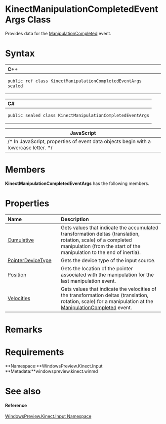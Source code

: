 KinectManipulationCompletedEventArgs Class  
==========================================  

Provides data for the [ManipulationCompleted](KinectGestureRecognizer/Events/ManipulationCompleted.md) event. <span id="syntaxSection"></span>

Syntax  
======  

<table>
<colgroup>
<col width="100%" />
</colgroup>
<thead>
<tr class="header">
<th align="left">C++</th>
</tr>
</thead>
<tbody>
<tr class="odd">
<td align="left"><pre><code>public ref class KinectManipulationCompletedEventArgs sealed</code></pre></td>
</tr>
</tbody>
</table>

<table>
<colgroup>
<col width="100%" />
</colgroup>
<thead>
<tr class="header">
<th align="left">C#</th>
</tr>
</thead>
<tbody>
<tr class="odd">
<td align="left"><pre><code>public sealed class KinectManipulationCompletedEventArgs</code></pre></td>
</tr>
</tbody>
</table>

| JavaScript                                                                             |
|----------------------------------------------------------------------------------------|
| /\* In JavaScript, properties of event data objects begin with a lowercase letter. \*/ |

<span id="classMembersSection"></span>

Members  
=======  

**KinectManipulationCompletedEventArgs** has the following members.  

<span id="publicpropertiesSection"></span>

Properties  
==========  

<table>
<colgroup>
<col width="30%" />
<col width="60%" />
</colgroup>
<thead>
<tr class="header">
<th align="left">Name</th>
<th align="left">Description</th>
</tr>
</thead>
<tbody>
<tr class="odd">
<td align="left"><a href="KinectManipulationComple/Properties/Cumulative_Property.md">Cumulative</a></td>
<td align="left">Gets values that indicate the accumulated transformation deltas (translation, rotation, scale) of a completed manipulation (from the start of the manipulation to the end of inertia).</td>
</tr>
<tr class="even">
<td align="left"><a href="KinectManipulationComple/Properties/PointerDeviceType_Property.md">PointerDeviceType</a></td>
<td align="left">Gets the device type of the input source.</td>
</tr>
<tr class="odd">
<td align="left"><a href="KinectManipulationComple/Properties/Position_Property.md">Position</a></td>
<td align="left">Gets the location of the pointer associated with the manipulation for the last manipulation event.</td>
</tr>
<tr class="even">
<td align="left"><a href="KinectManipulationComple/Properties/Velocities_Property.md">Velocities</a></td>
<td align="left">Gets values that indicate the velocities of the transformation deltas (translation, rotation, scale) for a manipulation at the <a href="KinectGestureRecognizer/Events/ManipulationCompleted.md">ManipulationCompleted</a> event.</td>
</tr>
</tbody>
</table>

<span id="remarks"></span>

Remarks  
=======  

<span id="requirements"></span>

Requirements  
============  

**Namespace:**WindowsPreview.Kinect.Input  
**Metadata:**windowspreview.kinect.winmd  

<span id="ID4E5"></span>

See also  
========  

<span id="ID4EAB"></span>
#### Reference  

[WindowsPreview.Kinect.Input Namespace](../Kinect.Input.md)  



<!--Please do not edit the data in the comment block below.-->
<!--
TOCTitle : KinectManipulationCompletedEventArgs Class
RLTitle : KinectManipulationCompletedEventArgs Class
KeywordK : KinectManipulationCompletedEventArgs class, about
HelpPriority : 2
TopicType : apiref
KeywordF : WindowsPreview.Kinect.Input.KinectManipulationCompletedEventArgs
KeywordF : KinectManipulationCompletedEventArgs
KeywordF : WindowsPreview.Kinect.Input.KinectManipulationCompletedEventArgs
KeywordA : T:WindowsPreview.Kinect.Input.KinectManipulationCompletedEventArgs
AssetID : T:WindowsPreview.Kinect.Input.KinectManipulationCompletedEventArgs
Locale : en-us
CommunityContent : 1
APIType : Managed
APILocation : windowspreview.kinect.winmd
APIName : WindowsPreview.Kinect.Input.KinectManipulationCompletedEventArgs
TargetOS : Windows
TopicType : kbSyntax
DevLang : VB
DevLang : CSharp
DevLang : JavaScript
DevLang : C++
DocSet : K4Wv2
ProjType : K4Wv2Proj
Technology : Kinect for Windows
Product : Kinect for Windows SDK v2
productversion : 20
-->
